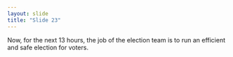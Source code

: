 ```yaml
---
layout: slide
title: "Slide 23"
---
```


Now, for the next 13 hours, the job of the election team is to run an efficient and safe election for voters.